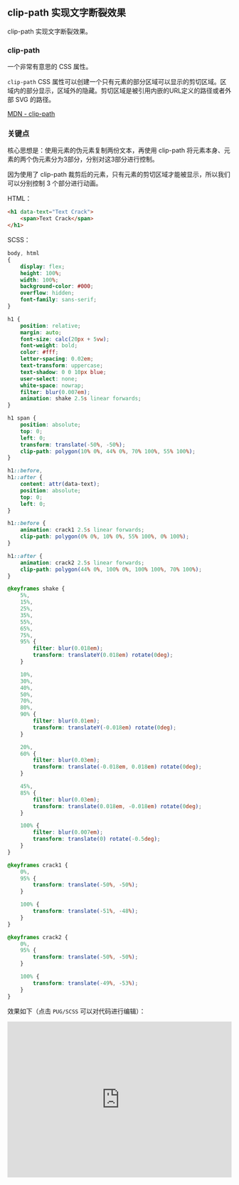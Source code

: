 ## clip-path 实现文字断裂效果

clip-path 实现文字断裂效果。

### clip-path

一个非常有意思的 CSS 属性。

`clip-path` CSS 属性可以创建一个只有元素的部分区域可以显示的剪切区域。区域内的部分显示，区域外的隐藏。剪切区域是被引用内嵌的URL定义的路径或者外部 SVG 的路径。

[MDN - clip-path](https://developer.mozilla.org/zh-CN/docs/Web/CSS/clip-path)

### 关键点

核心思想是：使用元素的伪元素复制两份文本，再使用 clip-path 将元素本身、元素的两个伪元素分为3部分，分别对这3部分进行控制。

因为使用了 clip-path 裁剪后的元素，只有元素的剪切区域才能被显示，所以我们可以分别控制 3 个部分进行动画。

HTML：

```HTML
<h1 data-text="Text Crack">
    <span>Text Crack</span>
</h1>
```

SCSS：
```scss
body, html
{
    display: flex;
    height: 100%;
    width: 100%;
    background-color: #000;
    overflow: hidden;
    font-family: sans-serif;
}

h1 {
    position: relative;
    margin: auto;
    font-size: calc(20px + 5vw);
    font-weight: bold;
    color: #fff;
    letter-spacing: 0.02em;
    text-transform: uppercase;
    text-shadow: 0 0 10px blue;
    user-select: none;
    white-space: nowrap;
    filter: blur(0.007em);
    animation: shake 2.5s linear forwards;
}

h1 span {
    position: absolute;
    top: 0;
    left: 0;
    transform: translate(-50%, -50%);
    clip-path: polygon(10% 0%, 44% 0%, 70% 100%, 55% 100%);
}

h1::before,
h1::after {
    content: attr(data-text);
    position: absolute;
    top: 0;
    left: 0;
}

h1::before {
    animation: crack1 2.5s linear forwards;
    clip-path: polygon(0% 0%, 10% 0%, 55% 100%, 0% 100%);
}

h1::after {
    animation: crack2 2.5s linear forwards;
    clip-path: polygon(44% 0%, 100% 0%, 100% 100%, 70% 100%);
}

@keyframes shake {
    5%,
    15%,
    25%,
    35%,
    55%,
    65%,
    75%,
    95% {
        filter: blur(0.018em);
        transform: translateY(0.018em) rotate(0deg);
    }

    10%,
    30%,
    40%,
    50%,
    70%,
    80%,
    90% {
        filter: blur(0.01em);
        transform: translateY(-0.018em) rotate(0deg);
    }

    20%,
    60% {
        filter: blur(0.03em);
        transform: translate(-0.018em, 0.018em) rotate(0deg);
    }

    45%,
    85% {
        filter: blur(0.03em);
        transform: translate(0.018em, -0.018em) rotate(0deg);
    }

    100% {
        filter: blur(0.007em);
        transform: translate(0) rotate(-0.5deg);
    }
}

@keyframes crack1 {
    0%,
    95% {
        transform: translate(-50%, -50%);
    }

    100% {
        transform: translate(-51%, -48%);
    }
}

@keyframes crack2 {
    0%,
    95% {
        transform: translate(-50%, -50%);
    }

    100% {
        transform: translate(-49%, -53%);
    }
}
```

效果如下（点击 `PUG/SCSS` 可以对代码进行编辑）：

<iframe height="350" style="width: 100%;" scrolling="no" title="Pure Css Text Crack" src="https://codepen.io/Chokcoco/embed/NWWxryd?height=350&theme-id=default&default-tab=css,result" frameborder="no" allowtransparency="true" allowfullscreen="true">
  See the Pen <a href='https://codepen.io/Chokcoco/pen/NWWxryd'>Pure Css Text Crack</a> by Chokcoco
  (<a href='https://codepen.io/Chokcoco'>@Chokcoco</a>) on <a href='https://codepen.io'>CodePen</a>.
</iframe>